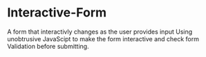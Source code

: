 # Interactive-Form
A form that interactivly changes as the user provides input
Using unobtrusive JavaScipt to make the form interactive and check form Validation before submitting. 
